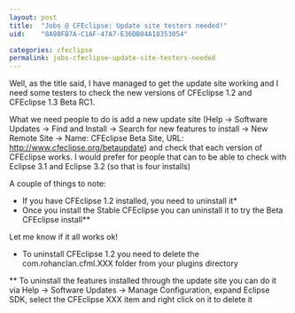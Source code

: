 ```yaml
---
layout: post
title:  "Jobs @ CFEclipse: Update site testers needed!"
uid:	"8A98FB7A-C1AF-47A7-E36DB04A18353054"

categories: cfeclipse
permalink: jobs-cfeclipse-update-site-testers-needed
---
```

Well, as the title said, I have managed to get the update site working and I need some testers to check the new versions of CFEclipse 1.2 and CFEclipse 1.3 Beta RC1.

What we need people to do is add a new update site (Help -> Software Updates -> Find and Install -> Search for new features to install -> New Remote Site -> Name: CFEclipse Beta Site, URL: http://www.cfeclipse.org/betaupdate) and check that each version of CFEclipse works. I would prefer for people that can to be able to check with Eclipse 3.1 and Eclipse 3.2 (so that is four installs)

A couple of things to note:
<ul>
	<li>If you have CFEclipse 1.2 installed, you need to uninstall it*</li>
	<li>Once you install the Stable CFEclipse you can uninstall it to try the Beta CFEclipse install**</li>

</ul>
  

Let me know if it all works ok!

* To uninstall CFEclipse 1.2 you need to delete the com.rohanclan.cfml.XXX folder from your plugins directory

** To uninstall the features installed through the update site you can do it via Help -> Software Updates -> Manage Configuration, expand Eclipse SDK, select the CFEclipse XXX item and right click on it to delete it